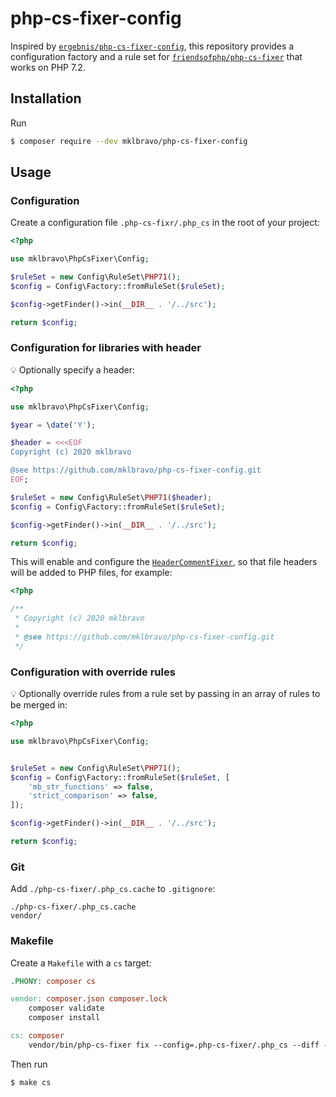 # php-cs-fixer-config

Inspired by [`ergebnis/php-cs-fixer-config`](https://github.com/ergebnis/php-cs-fixer-config), this repository provides a configuration factory and a rule set for [`friendsofphp/php-cs-fixer`](http://github.com/FriendsOfPHP/PHP-CS-Fixer) that works on PHP 7.2.

## Installation

Run

```sh
$ composer require --dev mklbravo/php-cs-fixer-config
```

## Usage

### Configuration

Create a configuration file `.php-cs-fixr/.php_cs` in the root of your project:

```php
<?php

use mklbravo\PhpCsFixer\Config;

$ruleSet = new Config\RuleSet\PHP71();
$config = Config\Factory::fromRuleSet($ruleSet);

$config->getFinder()->in(__DIR__ . '/../src');

return $config;
```

### Configuration for libraries with header

:bulb: Optionally specify a header:

```php
<?php

use mklbravo\PhpCsFixer\Config;

$year = \date('Y');

$header = <<<EOF
Copyright (c) 2020 mklbravo

@see https://github.com/mklbravo/php-cs-fixer-config.git
EOF;

$ruleSet = new Config\RuleSet\PHP71($header);
$config = Config\Factory::fromRuleSet($ruleSet);

$config->getFinder()->in(__DIR__ . '/../src');

return $config;
```

This will enable and configure the [`HeaderCommentFixer`](https://github.com/FriendsOfPHP/PHP-CS-Fixer/blob/v2.1.1/src/Fixer/Comment/HeaderCommentFixer.php), so that
file headers will be added to PHP files, for example:

```php
<?php

/**
 * Copyright (c) 2020 mklbravo
 *
 * @see https://github.com/mklbravo/php-cs-fixer-config.git
 */
```

### Configuration with override rules

:bulb: Optionally override rules from a rule set by passing in an array of rules to be merged in:

```php
<?php

use mklbravo\PhpCsFixer\Config;


$ruleSet = new Config\RuleSet\PHP71();
$config = Config\Factory::fromRuleSet($ruleSet, [
    'mb_str_functions' => false,
    'strict_comparison' => false,
]);

$config->getFinder()->in(__DIR__ . '/../src');

return $config;
```

### Git

Add `./php-cs-fixer/.php_cs.cache` to `.gitignore`:

```
./php-cs-fixer/.php_cs.cache
vendor/
```

### Makefile

Create a `Makefile` with a `cs` target:

```Makefile
.PHONY: composer cs

vendor: composer.json composer.lock
	composer validate
	composer install

cs: composer
	vendor/bin/php-cs-fixer fix --config=.php-cs-fixer/.php_cs --diff --verbose
```

Then run

```
$ make cs
```
